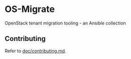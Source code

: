OS-Migrate
==========

OpenStack tenant migration tooling - an Ansible collection

Contributing
------------

Refer to [doc/contributing.md](doc/contributing.md).
